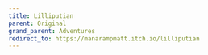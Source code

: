 ```yaml
---
title: Lilliputian
parent: Original
grand_parent: Adventures
redirect_to: https://manarampmatt.itch.io/lilliputian
---
```

